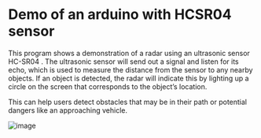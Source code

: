 # Demo of an arduino with HCSR04 sensor

This program shows a demonstration of a radar using an ultrasonic sensor HC-SR04  . The ultrasonic sensor will send out a signal and listen for its echo, which is used to measure the distance from the sensor to any nearby objects. If an object is detected, the radar will indicate this by lighting up a circle on the screen that corresponds to the object’s location. 

This can help users detect obstacles that may be in their path or potential dangers like an approaching vehicle. 

![image](https://user-images.githubusercontent.com/74420584/209464272-2f67d1f1-7664-4409-9fca-2e80b27d89bf.png)

